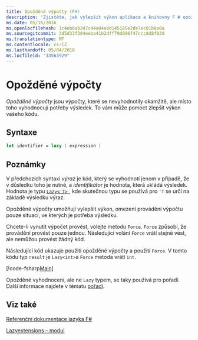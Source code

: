 ```yaml
---
title: Opožděné výpočty (F#)
description: 'Zjistěte, jak vylepšit výkon aplikace a knihovny F # opožděné výpočty.'
ms.date: 05/16/2016
ms.openlocfilehash: 1c4eb6ab247c44a04a9d145185e2de7ec01b8e0a
ms.sourcegitcommit: 3d5d33f384eeba41b2dff79d096f47ccc8d8f03d
ms.translationtype: MT
ms.contentlocale: cs-CZ
ms.lasthandoff: 05/04/2018
ms.locfileid: "33563929"
---
```

# <a name="lazy-computations"></a>Opožděné výpočty

*Opožděné výpočty* jsou výpočty, které se nevyhodnotily okamžitě, ale místo toho vyhodnocují potřeby výsledek. To vám může pomoct zlepšit výkon vašeho kódu.

## <a name="syntax"></a>Syntaxe

```fsharp
let identifier = lazy ( expression )
```

## <a name="remarks"></a>Poznámky

V předchozích syntaxi *výraz* je kód, který se vyhodnotí jenom v případě, že v důsledku toho je nutné, a *identifikátor* je hodnota, která ukládá výsledek. Hodnota je typu [ `Lazy<'T>` ](https://msdn.microsoft.com/library/b29d0af5-6efb-4a55-a278-2662a4ecc489), kde skutečnou typu se používá pro `'T` se určí na základě výsledku výraz.

Opožděné výpočty umožňují vylepšit výkon, omezení provádění výpočtu pouze situací, ve kterých je potřeba výsledku.

Chcete-li vynutit výpočet provést, volejte metodu `Force`. `Force` způsobí, že provádění provést pouze jednou. Následující volání `Force` vrátí stejné vést, ale nemůžou provést žádný kód.

Následující kód ukazuje použití opožděné výpočty a použití `Force`. V tomto kódu typ `result` je `Lazy<int>`a `Force` metoda vrátí `int`.

[!code-fsharp[Main](../../../samples/snippets/fsharp/lang-ref-2/snippet73011.fs)]

Opožděné vyhodnocení, ale ne `Lazy` typem, se taky používá pro pořadí. Další informace najdete v tématu [pořadí](sequences.md).

## <a name="see-also"></a>Viz také

[Referenční dokumentace jazyka F#](index.md)

[Lazyextensions – modul](https://msdn.microsoft.com/library/86671f40-84a0-402a-867d-ae596218d948)
